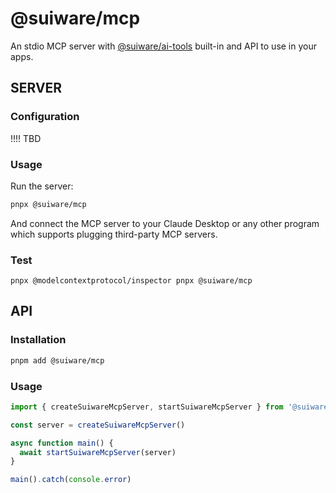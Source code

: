 # @suiware/mcp

An stdio MCP server with [@suiware/ai-tools](https://www.npmjs.com/package/@suiware/ai-tools) built-in and API to use in your apps.

## SERVER

### Configuration

!!!! TBD

### Usage

Run the server:

```bash
pnpx @suiware/mcp
```

And connect the MCP server to your Claude Desktop or any other program which supports plugging third-party MCP servers. 

### Test

```
pnpx @modelcontextprotocol/inspector pnpx @suiware/mcp
```

## API

### Installation

```bash
pnpm add @suiware/mcp
```

### Usage

```ts
import { createSuiwareMcpServer, startSuiwareMcpServer } from '@suiware/mcp'

const server = createSuiwareMcpServer()

async function main() {
  await startSuiwareMcpServer(server)
}

main().catch(console.error)
```

